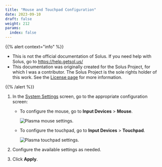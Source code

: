 ```yaml
---
title: "Mouse and Touchpad Configuration"
date: 2023-09-10
draft: false
weight: 212
params:
  index: false
---
```


{{% alert context="info" %}}

- This is not the official documentation of Solus. If you need help with Solus, go to https://help.getsol.us/
- This documentation was originally created for the Solus Project, for which I was a contributor. The Solus Project is the sole rights holder of this work. See the [License page](/docs/license) for more information.

{{% /alert %}}

1. In the [System Settings](../open-system-settings) screen, go to the appropriate configuration screen:

   - To configure the mouse, go to **Input Devices** > **Mouse**.

     ![Plasma mouse settings.](../img/mouse-settings.png)

   - To configure the touchpad, go to **Input Devices** > **Touchpad**.

     ![Plasma touchpad settings.](../img/touchpad-settings.png)

2. Configure the available settings as needed.
3. Click **Apply**.